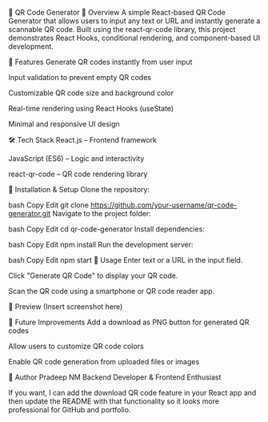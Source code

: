 📱 QR Code Generator
📌 Overview
A simple React-based QR Code Generator that allows users to input any text or URL and instantly generate a scannable QR code.
Built using the react-qr-code library, this project demonstrates React Hooks, conditional rendering, and component-based UI development.

🚀 Features
Generate QR codes instantly from user input

Input validation to prevent empty QR codes

Customizable QR code size and background color

Real-time rendering using React Hooks (useState)

Minimal and responsive UI design

🛠 Tech Stack
React.js – Frontend framework

JavaScript (ES6) – Logic and interactivity

react-qr-code – QR code rendering library

📂 Installation & Setup
Clone the repository:

bash
Copy
Edit
git clone https://github.com/your-username/qr-code-generator.git
Navigate to the project folder:

bash
Copy
Edit
cd qr-code-generator
Install dependencies:

bash
Copy
Edit
npm install
Run the development server:

bash
Copy
Edit
npm start
📄 Usage
Enter text or a URL in the input field.

Click "Generate QR Code" to display your QR code.

Scan the QR code using a smartphone or QR code reader app.

📸 Preview
(Insert screenshot here)

📌 Future Improvements
Add a download as PNG button for generated QR codes

Allow users to customize QR code colors

Enable QR code generation from uploaded files or images

👤 Author
Pradeep NM
Backend Developer & Frontend Enthusiast

If you want, I can add the download QR code feature in your React app and then update the README with that functionality so it looks more professional for GitHub and portfolio.
